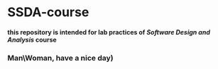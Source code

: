 # SSDA-course

#### this repository is intended for lab practices of _**Software Design and Analysis**_ course

### Man\Woman, have a nice day)
